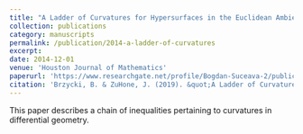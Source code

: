 ```yaml
---
title: "A Ladder of Curvatures for Hypersurfaces in the Euclidean Ambient Space"
collection: publications
category: manuscripts
permalink: /publication/2014-a-ladder-of-curvatures
excerpt: 
date: 2014-12-01
venue: 'Houston Journal of Mathematics'
paperurl: 'https://www.researchgate.net/profile/Bogdan-Suceava-2/publication/270513787_A_ladder_of_curvatures_for_hypersurfaces_in_the_Euclidean_ambient_space/links/54aebda90cf21670b3586fd3/A-ladder-of-curvatures-for-hypersurfaces-in-the-Euclidean-ambient-space.pdf'
citation: 'Brzycki, B. & ZuHone, J. (2019). &quot;A Ladder of Curvatures for Hypersurfaces in the Euclidean Ambient Space.&quot; <i>Houston Journal of Mathematics</i>, 40, 1347-1356.'
---
```


This paper describes a chain of inequalities pertaining to curvatures in differential geometry.